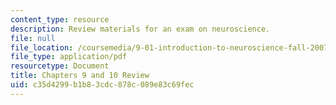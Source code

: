 ```yaml
---
content_type: resource
description: Review materials for an exam on neuroscience.
file: null
file_location: /coursemedia/9-01-introduction-to-neuroscience-fall-2007/c35d4299b1b83cdc878c089e83c69fec_9_01_ex2rev_al.pdf
file_type: application/pdf
resourcetype: Document
title: Chapters 9 and 10 Review
uid: c35d4299-b1b8-3cdc-878c-089e83c69fec
---
```

